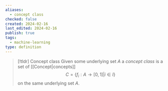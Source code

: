 ```yaml
---
aliases:
  - concept class
checked: false
created: 2024-02-16
last_edited: 2024-02-16
publish: true
tags:
  - machine-learning
type: definition
---
```

>[!tldr] Concept class
>Given some underlying set $A$ a *concept class* is a set of [[Concept|concepts]] 
>$$C = \{f_i : A \rightarrow [0,1] \vert i \in I\}$$ 
>on the same underlying set $A$.

